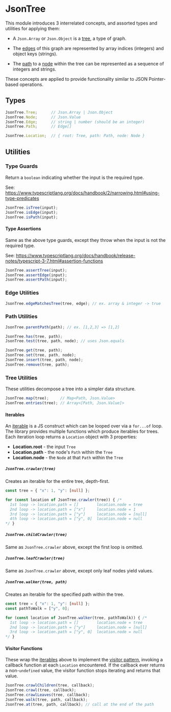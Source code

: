 # JsonTree

This module introduces 3 interrelated concepts, and assorted types and utilities
for applying them:

- A `Json.Array` or `Json.Object` is a
  [tree](https://en.wikipedia.org/wiki/Glossary_of_graph_theory#tree), a type of
  graph.

- The [edges](https://en.wikipedia.org/wiki/Glossary_of_graph_theory#edge) of
  this graph are represented by array indices (integers) and object keys
  (strings).

- The [path](https://en.wikipedia.org/wiki/Glossary_of_graph_theory#path) to a
  [node](https://en.wikipedia.org/wiki/Glossary_of_graph_theory#node) within the
  tree can be represented as a sequence of integers and strings.

These concepts are applied to provide functionality similar to JSON
Pointer-based operations.

## Types

<!-- deno-fmt-ignore -->
```ts
JsonTree.Tree;      // Json.Array | Json.Object
JsonTree.Node;      // Json.Value
JsonTree.Edge;      // string | number (should be an integer)
JsonTree.Path;      // Edge[]

JsonTree.Location;  // { root: Tree, path: Path, node: Node }
```

## Utilities

### Type Guards

Return a `boolean` indicating whether the input is the required type.

See:
https://www.typescriptlang.org/docs/handbook/2/narrowing.html#using-type-predicates

```ts
JsonTree.isTree(input);
JsonTree.isEdge(input);
JsonTree.isPath(input);
```

#### Type Assertions

Same as the above type guards, except they throw when the input is not the
required type.

See:
https://www.typescriptlang.org/docs/handbook/release-notes/typescript-3-7.html#assertion-functions

```ts
JsonTree.assertTree(input);
JsonTree.assertEdge(input);
JsonTree.assertPath(input);
```

### Edge Utilities

```ts
JsonTree.edgeMatchesTree(tree, edge); // ex. array & integer -> true
```

### Path Utilities

```ts
JsonTree.parentPath(path); // ex. [1,2,3] => [1,2]

JsonTree.has(tree, path);
JsonTree.test(tree, path, node); // uses Json.equals

JsonTree.get(tree, path);
JsonTree.set(tree, path, node);
JsonTree.insert(tree, path, node);
JsonTree.remove(tree, path);
```

### Tree Utilities

These utilities decompose a tree into a simpler data structure.

<!-- deno-fmt-ignore -->
```ts
JsonTree.map(tree);     // Map<Path, Json.Value>
JsonTree.entries(tree); // Array<[Path, Json.Value]>
```

#### Iterables

An
[iterable](https://developer.mozilla.org/en-US/docs/Web/JavaScript/Guide/Iterators_and_Generators#iterables)
is a JS construct which can be looped over via a `for...of` loop. The library
provides multiple functions which produce iterables for trees. Each iteration
loop returns a `Location` object with 3 properties:

- **Location.root** - the input `Tree`
- **Location.path** - the node's `Path` within the `Tree`
- **Location.node** - the `Node` at that `Path` within the `Tree`

##### `JsonTree.crawler(tree)`

Creates an iterable for the entire tree, depth-first.

<!-- deno-fmt-ignore -->
```ts
const tree = { "x": 1, "y": [null] };

for (const location of JsonTree.crawler(tree)) { /*
  1st loop -> location.path = []        location.node = tree
  2nd loop -> location.path = ["x"]     location.node = 1
  3rd loop -> location.path = ["y"]     location.node = [null]
  4th loop -> location.path = ["y", 0]  location.node = null
*/ }
```

##### `JsonTree.childCrawler(tree)`

Same as `JsonTree.crawler` above, except the first loop is omitted.

##### `JsonTree.leafCrawler(tree)`

Same as `JsonTree.crawler` above, except only leaf nodes yield values.

##### `JsonTree.walker(tree, path)`

Creates an iterable for the specified path within the tree.

<!-- deno-fmt-ignore -->
```ts
const tree = { "x": 1, "y": [null] };
const pathToWalk = ["y", 0];

for (const location of JsonTree.walker(tree, pathToWalk)) { /*
  1st loop -> location.path = []        location.node = tree
  2nd loop -> location.path = ["y"]     location.node = [null]
  3rd loop -> location.path = ["y", 0]  location.node = null
*/ }
```

#### Visitor Functions

These wrap the [iterables](#iterables) above to implement the
[visitor pattern](https://en.wikipedia.org/wiki/Visitor_pattern), invoking a
callback function at each `Location` encountered. If the callback ever returns a
non-`undefined` value, the visitor function stops iterating and returns that
value.

```ts
JsonTree.crawlChildren(tree, callback);
JsonTree.crawl(tree, callback);
JsonTree.crawlLeaves(tree, callback);
JsonTree.walk(tree, path, callback);
JsonTree.at(tree, path, callback); // call at the end of the path
```
